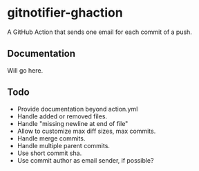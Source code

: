 # gitnotifier-ghaction
A GitHub Action that sends one email for each commit of a push.

## Documentation

Will go here.

## Todo

- Provide documentation beyond action.yml
- Handle added or removed files.
- Handle "missing newline at end of file"
- Allow to customize max diff sizes, max commits.
- Handle merge commits.
- Handle multiple parent commits.
- Use short commit sha.
- Use commit author as email sender, if possible?

